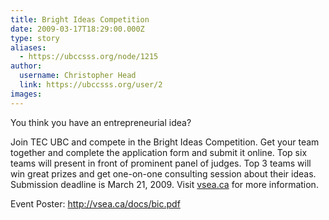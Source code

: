 ```yaml
---
title: Bright Ideas Competition 
date: 2009-03-17T18:29:00.000Z
type: story
aliases:
  - https://ubccsss.org/node/1215
author:
  username: Christopher Head
  link: https://ubccsss.org/user/2
images:
---
```


<div class="field field-name-body field-type-text-with-summary field-label-hidden"><div class="field-items"><div class="field-item even"><p>You think you have an entrepreneurial idea?</p>
<p>Join TEC UBC and compete in the Bright Ideas Competition. Get your team together and complete the application form and submit it online. Top six teams will present in front of prominent panel of judges. Top 3 teams will win great prizes and get one-on-one consulting session about their ideas. Submission deadline is March 21, 2009. Visit <a href="http://vsea.ca/">vsea.ca</a> for more information.</p>
<p>Event Poster: <a href="http://vsea.ca/docs/bic.pdf">http://vsea.ca/docs/bic.pdf</a></p>
</div></div></div>    <footer>
          </footer>